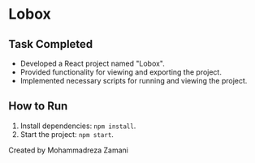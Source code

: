 # Lobox

## Task Completed

-   Developed a React project named "Lobox".
-   Provided functionality for viewing and exporting the project.
-   Implemented necessary scripts for running and viewing the project.

## How to Run

1. Install dependencies: `npm install`.
2. Start the project: `npm start`.

Created by Mohammadreza Zamani
